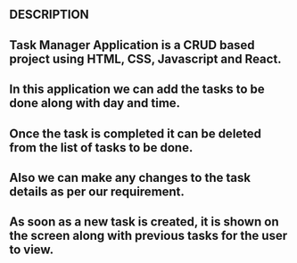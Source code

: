 DESCRIPTION
-----------------------------------------------------------------------------------------------------------
Task Manager Application is a CRUD based project using HTML, CSS, Javascript and React.
-----------------------------------------------------------------------------------------------------------
In this application we can add the tasks to be done along with day and time.
-----------------------------------------------------------------------------------------------------------
Once the task is completed it can be deleted from the list of tasks to be done.
-----------------------------------------------------------------------------------------------------------
Also we can make any changes to the task details as per our requirement.
-----------------------------------------------------------------------------------------------------------
As soon as a new task is created, it is shown on the screen along with previous tasks for the user to view.
-----------------------------------------------------------------------------------------------------------
